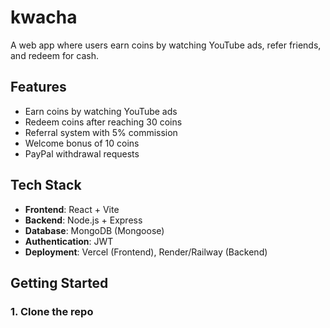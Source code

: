 # kwacha

A web app where users earn coins by watching YouTube ads, refer friends, and redeem for cash.

## Features

- Earn coins by watching YouTube ads
- Redeem coins after reaching 30 coins
- Referral system with 5% commission
- Welcome bonus of 10 coins
- PayPal withdrawal requests

## Tech Stack

- **Frontend**: React + Vite
- **Backend**: Node.js + Express
- **Database**: MongoDB (Mongoose)
- **Authentication**: JWT
- **Deployment**: Vercel (Frontend), Render/Railway (Backend)

## Getting Started

### 1. Clone the repo
